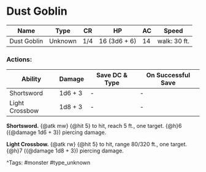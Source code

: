 # Dust Goblin

| Name | Type | CR | HP | AC | Speed |
|------|------|----|----|----|-------|
| Dust Goblin | Unknown | 1/4 | 16 (3d6 + 6) | 14 | walk: 30 ft. |

### Actions:

| Ability | Damage | Save DC & Type | On Successful Save |
|---------|--------|----------------|--------------------|
| Shortsword | 1d6 + 3 | - | - |
| Light Crossbow | 1d8 + 3 | - | - |


**Shortsword.** {@atk mw} {@hit 5} to hit, reach 5 ft., one target. {@h}6 ({@damage 1d6 + 3}) piercing damage.

**Light Crossbow.** {@atk rw} {@hit 5} to hit, range 80/320 ft., one target. {@h}7 ({@damage 1d8 + 3}) piercing damage.

^Tags: #monster #type_unknown